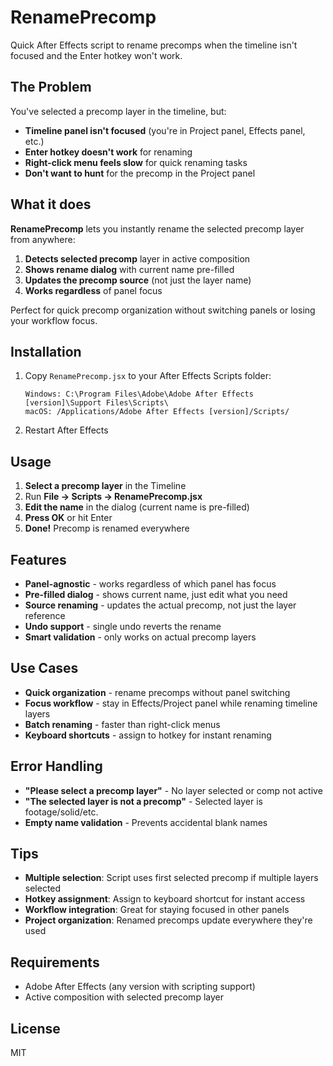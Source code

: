 # RenamePrecomp

Quick After Effects script to rename precomps when the timeline isn't focused and the Enter hotkey won't work.

## The Problem

You've selected a precomp layer in the timeline, but:
- **Timeline panel isn't focused** (you're in Project panel, Effects panel, etc.)
- **Enter hotkey doesn't work** for renaming
- **Right-click menu feels slow** for quick renaming tasks
- **Don't want to hunt** for the precomp in the Project panel

## What it does

**RenamePrecomp** lets you instantly rename the selected precomp layer from anywhere:

1. **Detects selected precomp** layer in active composition
2. **Shows rename dialog** with current name pre-filled
3. **Updates the precomp source** (not just the layer name)
4. **Works regardless** of panel focus

Perfect for quick precomp organization without switching panels or losing your workflow focus.

## Installation

1. Copy `RenamePrecomp.jsx` to your After Effects Scripts folder:
   ```
   Windows: C:\Program Files\Adobe\Adobe After Effects [version]\Support Files\Scripts\
   macOS: /Applications/Adobe After Effects [version]/Scripts/
   ```

2. Restart After Effects

## Usage

1. **Select a precomp layer** in the Timeline
2. Run **File → Scripts → RenamePrecomp.jsx**
3. **Edit the name** in the dialog (current name is pre-filled)
4. **Press OK** or hit Enter
5. **Done!** Precomp is renamed everywhere

## Features

- **Panel-agnostic** - works regardless of which panel has focus
- **Pre-filled dialog** - shows current name, just edit what you need
- **Source renaming** - updates the actual precomp, not just the layer reference
- **Undo support** - single undo reverts the rename
- **Smart validation** - only works on actual precomp layers

## Use Cases

- **Quick organization** - rename precomps without panel switching
- **Focus workflow** - stay in Effects/Project panel while renaming timeline layers
- **Batch renaming** - faster than right-click menus
- **Keyboard shortcuts** - assign to hotkey for instant renaming

## Error Handling

- **"Please select a precomp layer"** - No layer selected or comp not active
- **"The selected layer is not a precomp"** - Selected layer is footage/solid/etc.
- **Empty name validation** - Prevents accidental blank names

## Tips

- **Multiple selection**: Script uses first selected precomp if multiple layers selected
- **Hotkey assignment**: Assign to keyboard shortcut for instant access
- **Workflow integration**: Great for staying focused in other panels
- **Project organization**: Renamed precomps update everywhere they're used

## Requirements

- Adobe After Effects (any version with scripting support)
- Active composition with selected precomp layer

## License

MIT
